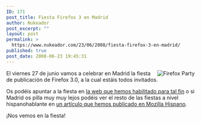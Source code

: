 ```yaml
---
ID: 171
post_title: Fiesta Firefox 3 en Madrid
author: Nukeador
post_excerpt: ""
layout: post
permalink: >
  https://www.nukeador.com/23/06/2008/fiesta-firefox-3-en-madrid/
published: true
post_date: 2008-06-23 19:45:31
---
```

<img style="float:right" src="http://www.mozilla-hispano.org/images/ff3/foxkeh_party.png" alt="Firefox Party" />

El viernes 27 de junio vamos a celebrar en Madrid la fiesta de publicación de Firefox 3.0, a la cual estáis todos invitados.

Os podéis apuntar a la fiesta en <a href="http://www.mozilla-hispano.org/firefoxmadrid/">la web que hemos habilitado para tal fin</a> o si Madrid os pilla muy muy lejos podéis ver el resto de las fiestas a nivel hispanohablante en <a href="http://www.mozilla-hispano.org/2008/06/23/164-fiestas-de-publicacion-de-firefox-30">un artículo que hemos publicado en Mozilla Hispano</a>.

¡Nos vemos en la fiesta!